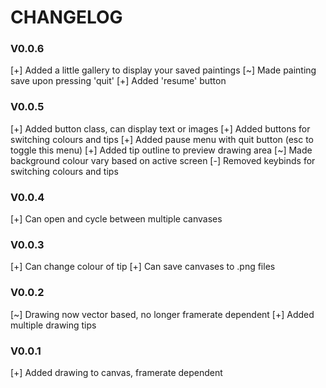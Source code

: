 # CHANGELOG

### V0.0.6
[+] Added a little gallery to display your saved paintings
[~] Made painting save upon pressing 'quit'
[+] Added 'resume' button

### V0.0.5
[+] Added button class, can display text or images
[+] Added buttons for switching colours and tips
[+] Added pause menu with quit button (esc to toggle this menu)
[+] Added tip outline to preview drawing area
[~] Made background colour vary based on active screen
[-] Removed keybinds for switching colours and tips

### V0.0.4
[+] Can open and cycle between multiple canvases

### V0.0.3
[+] Can change colour of tip
[+] Can save canvases to .png files

### V0.0.2
[~] Drawing now vector based, no longer framerate dependent
[+] Added multiple drawing tips

### V0.0.1
[+] Added drawing to canvas, framerate dependent